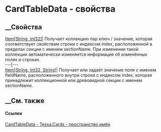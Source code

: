 # CardTableData - свойства
##  __Свойства
[Item[String, Int32]](P_Tessa_Cards_CardTableData_Item.htm)|  Получает
коллекцию пар ключ / значение, которая соответствует свойствам строки с
индексом index, расположенной в пределах секции с именем sectionName. При
изменении такой коллекции автоматически изменяется информация об изменённых
полях и строках.  
---|---  
[Item[String, Int32, String]](P_Tessa_Cards_CardTableData_Item_1.htm)|
Получает или задаёт значение поля с именем fieldName, расположенного внутри
строки с индексом index, которая принадлежит коллекционной или древовидной
секции с именем sectionName.  
## __См. также
#### Ссылки
[CardTableData - ](T_Tessa_Cards_CardTableData.htm)
[Tessa.Cards - пространство имён](N_Tessa_Cards.htm)
